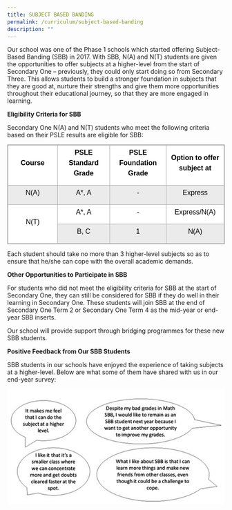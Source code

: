 ```yaml
---
title: SUBJECT BASED BANDING
permalink: /curriculum/subject-based-banding
description: ""
---
```

Our school was one of the Phase 1 schools which started offering Subject-Based Banding (SBB) in 2017. With SBB, N(A) and N(T) students are given the opportunities to offer subjects at a higher-level from the start of Secondary One – previously, they could only start doing so from Secondary Three. This allows students to build a stronger foundation in subjects that they are good at, nurture their strengths and give them more opportunities throughout their educational journey, so that they are more engaged in learning.

**Eligibility Criteria for SBB**

Secondary One N(A) and N(T) students who meet the following criteria based on their PSLE results are eligible for SBB:

<table class="ive_eobj_center iveo_table ives_tab_simple3" style="margin: auto; outline: 0px; padding: 0px; border-collapse: collapse; clear: both; border: 1px solid rgb(170, 170, 170); color: rgb(0, 0, 0); font-family: Avenir, sans-serif; font-size: 16px; font-style: normal; font-variant-ligatures: normal; font-variant-caps: normal; font-weight: 400; letter-spacing: normal; orphans: 2; text-align: left; text-transform: none; white-space: normal; widows: 2; word-spacing: 0px; -webkit-text-stroke-width: 0px; text-decoration-thickness: initial; text-decoration-style: initial; text-decoration-color: initial;"><tbody class="" style="margin: 0px; outline: 0px; padding: 0px;"><tr class="" style="margin: 0px; outline: 0px; padding: 0px;"><td width="150" class="" style="margin: 0px; outline: 0px; padding: 5px; text-align: center; border: 1px solid rgb(170, 170, 170); background: rgb(255, 255, 255); color: rgb(0, 0, 0);"><p class="" align="center" style="margin: 0px 0px 10px; outline: 0px; padding: 0px; line-height: 24px !important; color: rgb(0, 0, 0); font-family: Avenir, sans-serif; font-size: 16px;"><b class="" style="margin: 0px; outline: 0px; padding: 0px;"><span class="" style="margin: 0px; outline: 0px; padding: 0px;">Course</span></b></p></td><td width="150" class="" style="margin: 0px; outline: 0px; padding: 5px; text-align: center; border: 1px solid rgb(170, 170, 170); background: rgb(255, 255, 255); color: rgb(0, 0, 0);"><p class="" align="center" style="margin: 0px 0px 10px; outline: 0px; padding: 0px; line-height: 24px !important; color: rgb(0, 0, 0); font-family: Avenir, sans-serif; font-size: 16px;"><b class="" style="margin: 0px; outline: 0px; padding: 0px;"><span class="" style="margin: 0px; outline: 0px; padding: 0px;">PSLE Standard Grade</span></b></p></td><td width="150" class="" style="margin: 0px; outline: 0px; padding: 5px; text-align: center; border: 1px solid rgb(170, 170, 170); background: rgb(255, 255, 255); color: rgb(0, 0, 0);"><p class="" align="center" style="margin: 0px 0px 10px; outline: 0px; padding: 0px; line-height: 24px !important; color: rgb(0, 0, 0); font-family: Avenir, sans-serif; font-size: 16px;"><b class="" style="margin: 0px; outline: 0px; padding: 0px;"><span class="" style="margin: 0px; outline: 0px; padding: 0px;">PSLE Foundation Grade</span></b></p></td><td width="150" class="" style="margin: 0px; outline: 0px; padding: 5px; text-align: center; border: 1px solid rgb(170, 170, 170); background: rgb(255, 255, 255); color: rgb(0, 0, 0);"><p class="" align="center" style="margin: 0px 0px 10px; outline: 0px; padding: 0px; line-height: 24px !important; color: rgb(0, 0, 0); font-family: Avenir, sans-serif; font-size: 16px;"><b class="" style="margin: 0px; outline: 0px; padding: 0px;"><span class="" style="margin: 0px; outline: 0px; padding: 0px;">Option to offer subject at</span></b></p></td></tr><tr class="" style="margin: 0px; outline: 0px; padding: 0px;"><td width="150" class="" style="margin: 0px; outline: 0px; padding: 5px; text-align: center; border: 1px solid rgb(170, 170, 170); background: rgb(235, 235, 235); color: rgb(0, 0, 0);"><p class="" align="center" style="margin: 0px 0px 10px; outline: 0px; padding: 0px; line-height: 24px !important; color: rgb(0, 0, 0); font-family: Avenir, sans-serif; font-size: 16px;"><span class="" style="margin: 0px; outline: 0px; padding: 0px;">N(A)</span></p></td><td width="150" class="" style="margin: 0px; outline: 0px; padding: 5px; text-align: center; border: 1px solid rgb(170, 170, 170); background: rgb(235, 235, 235); color: rgb(0, 0, 0);"><p class="" align="center" style="margin: 0px 0px 10px; outline: 0px; padding: 0px; line-height: 24px !important; color: rgb(0, 0, 0); font-family: Avenir, sans-serif; font-size: 16px;"><span class="" style="margin: 0px; outline: 0px; padding: 0px;">A*, A</span></p></td><td width="150" class="" style="margin: 0px; outline: 0px; padding: 5px; text-align: center; border: 1px solid rgb(170, 170, 170); background: rgb(235, 235, 235); color: rgb(0, 0, 0);"><p class="" align="center" style="margin: 0px 0px 10px; outline: 0px; padding: 0px; line-height: 24px !important; color: rgb(0, 0, 0); font-family: Avenir, sans-serif; font-size: 16px;"><span class="" style="margin: 0px; outline: 0px; padding: 0px;">-</span></p></td><td width="150" class="" style="margin: 0px; outline: 0px; padding: 5px; text-align: center; border: 1px solid rgb(170, 170, 170); background: rgb(235, 235, 235); color: rgb(0, 0, 0);"><p class="" align="center" style="margin: 0px 0px 10px; outline: 0px; padding: 0px; line-height: 24px !important; color: rgb(0, 0, 0); font-family: Avenir, sans-serif; font-size: 16px;"><span class="" style="margin: 0px; outline: 0px; padding: 0px;">Express</span></p></td></tr><tr class="" style="margin: 0px; outline: 0px; padding: 0px;"><td width="150" rowspan="2" class="" style="margin: 0px; outline: 0px; padding: 5px; text-align: center; border: 1px solid rgb(170, 170, 170); background: rgb(255, 255, 255); color: rgb(0, 0, 0);"><p class="" align="center" style="margin: 0px 0px 10px; outline: 0px; padding: 0px; line-height: 24px !important; color: rgb(0, 0, 0); font-family: Avenir, sans-serif; font-size: 16px;"><span class="" style="margin: 0px; outline: 0px; padding: 0px;">N(T)</span></p></td><td width="150" class="" style="margin: 0px; outline: 0px; padding: 5px; text-align: center; border: 1px solid rgb(170, 170, 170); background: rgb(255, 255, 255); color: rgb(0, 0, 0);"><p class="" align="center" style="margin: 0px 0px 10px; outline: 0px; padding: 0px; line-height: 24px !important; color: rgb(0, 0, 0); font-family: Avenir, sans-serif; font-size: 16px;"><span class="" style="margin: 0px; outline: 0px; padding: 0px;">A*, A</span></p></td><td width="150" class="" style="margin: 0px; outline: 0px; padding: 5px; text-align: center; border: 1px solid rgb(170, 170, 170); background: rgb(255, 255, 255); color: rgb(0, 0, 0);"><p class="" align="center" style="margin: 0px 0px 10px; outline: 0px; padding: 0px; line-height: 24px !important; color: rgb(0, 0, 0); font-family: Avenir, sans-serif; font-size: 16px;"><span class="" style="margin: 0px; outline: 0px; padding: 0px;">-</span></p></td><td width="150" class="" style="margin: 0px; outline: 0px; padding: 5px; text-align: center; border: 1px solid rgb(170, 170, 170); background: rgb(255, 255, 255); color: rgb(0, 0, 0);"><p class="" align="center" style="margin: 0px 0px 10px; outline: 0px; padding: 0px; line-height: 24px !important; color: rgb(0, 0, 0); font-family: Avenir, sans-serif; font-size: 16px;"><span class="" style="margin: 0px; outline: 0px; padding: 0px;">Express/N(A)</span></p></td></tr><tr class="" style="margin: 0px; outline: 0px; padding: 0px;"><td width="150" class="" style="margin: 0px; outline: 0px; padding: 5px; text-align: center; border: 1px solid rgb(170, 170, 170); background: rgb(235, 235, 235); color: rgb(0, 0, 0);"><p class="" align="center" style="margin: 0px 0px 10px; outline: 0px; padding: 0px; line-height: 24px !important; color: rgb(0, 0, 0); font-family: Avenir, sans-serif; font-size: 16px;"><span class="" style="margin: 0px; outline: 0px; padding: 0px;">B, C</span></p></td><td width="150" class="" style="margin: 0px; outline: 0px; padding: 5px; text-align: center; border: 1px solid rgb(170, 170, 170); background: rgb(235, 235, 235); color: rgb(0, 0, 0);"><p class="" align="center" style="margin: 0px 0px 10px; outline: 0px; padding: 0px; line-height: 24px !important; color: rgb(0, 0, 0); font-family: Avenir, sans-serif; font-size: 16px;"><span class="" style="margin: 0px; outline: 0px; padding: 0px;">1</span></p></td><td width="150" class="" style="margin: 0px; outline: 0px; padding: 5px; text-align: center; border: 1px solid rgb(170, 170, 170); background: rgb(235, 235, 235); color: rgb(0, 0, 0);"><p class="" align="center" style="margin: 0px 0px 10px; outline: 0px; padding: 0px; line-height: 24px !important; color: rgb(0, 0, 0); font-family: Avenir, sans-serif; font-size: 16px;"><span class="" style="margin: 0px; outline: 0px; padding: 0px;">N(A)</span></p></td></tr></tbody></table>

Each student should take no more than 3 higher-level subjects so as to ensure that he/she can cope with the overall academic demands.

**Other Opportunities to Participate in SBB**

For students who did not meet the eligibility criteria for SBB at the start of Secondary One, they can still be considered for SBB if they do well in their learning in Secondary One. These students will join SBB at the end of Secondary One Term 2 or Secondary One Term 4 as the mid-year or end-year SBB inserts.

Our school will provide support through bridging programmes for these new SBB students.

**Positive Feedback from Our SBB Students**

SBB students in our schools have enjoyed the experience of taking subjects at a higher-level. Below are what some of them have shared with us in our end-year survey:

![subject based banding](/images/sbb.jpeg)